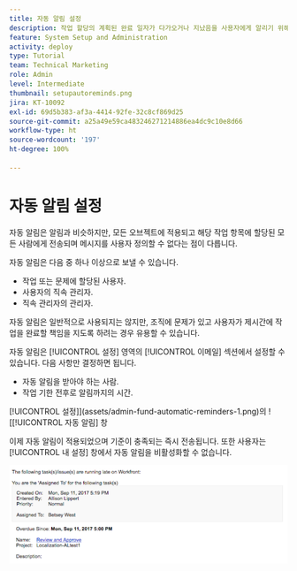 ```yaml
---
title: 자동 알림 설정
description: 작업 할당의 계획된 완료 일자가 다가오거나 지났음을 사용자에게 알리기 위해 자동 알림을 만드는 방법을 알아봅니다.
feature: System Setup and Administration
activity: deploy
type: Tutorial
team: Technical Marketing
role: Admin
level: Intermediate
thumbnail: setupautoreminds.png
jira: KT-10092
exl-id: 69d5b383-af3a-4414-92fe-32c8cf869d25
source-git-commit: a25a49e59ca483246271214886ea4dc9c10e8d66
workflow-type: ht
source-wordcount: '197'
ht-degree: 100%

---
```


<!---
this has the same content as the system administrator notification setup and mangement section of the email and inapp notificiations learning path
--->

# 자동 알림 설정

자동 알림은 알림과 비슷하지만, 모든 오브젝트에 적용되고 해당 작업 항목에 할당된 모든 사람에게 전송되며 메시지를 사용자 정의할 수 없다는 점이 다릅니다.

자동 알림은 다음 중 하나 이상으로 보낼 수 있습니다.

* 작업 또는 문제에 할당된 사용자.
* 사용자의 직속 관리자.
* 직속 관리자의 관리자.

자동 알림은 일반적으로 사용되지는 않지만, 조직에 문제가 있고 사용자가 제시간에 작업을 완료할 책임을 지도록 하려는 경우 유용할 수 있습니다.

자동 알림은 [!UICONTROL 설정] 영역의 [!UICONTROL 이메일] 섹션에서 설정할 수 있습니다. 다음 사항만 결정하면 됩니다.

* 자동 알림을 받아야 하는 사람.
* 작업 기한 전후로 알림까지의 시간.

[!UICONTROL 설정]](assets/admin-fund-automatic-reminders-1.png)의 ![[!UICONTROL 자동 알림] 창

이제 자동 알림이 적용되었으며 기준이 충족되는 즉시 전송됩니다. 또한 사용자는 [!UICONTROL 내 설정] 창에서 자동 알림을 비활성화할 수 없습니다.

![[!UICONTROL 자동 알림] 이메일 메시지](assets/admin-fund-automatic-reminders-2.png)
